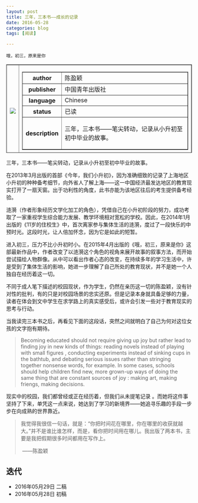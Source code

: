 ```yaml
---
layout: post
title: 三年，三本书——成长的记录
date: 2016-05-28
categories: blog
tags: [阅读]

---
```




```
哦，初三，原来是你
```

<table width="420" height="240" border="1" >

<td>

<img src = "https://images-cn.ssl-images-amazon.com/images/I/516miTaSDZL._AA160_.jpg">

<td align="right">

<table border="1">

<tr>

<th>author</th>

<td>陈盈颖</td>

<tr>

<th>publisher</th>

<td>中国青年出版社</td>

</tr>

<th>language</th>

<td>Chinese</td>

</tr>

<tr>

<th>status</th>

<td>已读</td>

</tr>

<th>description</th>

<td> 

三年，三本书——笔尖转动，记录从小升初至初中毕业的故事。

</td>

</table>

</td>

</table>



三年，三本书——笔尖转动，记录从小升初至初中毕业的故事。

在2013年3月出版的首部《今年，我们小升初》，因为准确细致的记录了上海地区小升初的种种备考细节，向外省人了解上海——这一中国经济最发达地区的教育现实打开了一扇天窗。出于功利性的角度，此书亦能为该地区往后的考生提供备考经验。

涟漪（作者形象经历文学化加工的角色），凭借自己在小升初阶段的努力，成功考取了一家重视学生综合能力发展、教学环境相对宽松的学校。因此，在2014年1月出版的《11岁的住校生》中，首次离家参与集体生活的涟漪，度过了一段快乐的中预时光。这段时光，让人倍加怀念，因为它是如此的短暂。

进入初三，压力不比小升初时小。在2015年4月出版的《哦，初三，原来是你》这部最新作品中，作者改变了以涟漪这个角色的视角来展开故事的叙事方法，而开始尝试描绘人物群像。从中可以看出作者心态的改变，在持续多年的学习生活中，许是受到了集体生活的影响，她进一步理解了自己所处的教育现状，并不是她一个人独自在经历着这一切。

不同于成人笔下描述的校园现状，作为学生，仍然在亲历这一切的陈盈颖，没有针对性的批判，有的只是对校园场景的忠实还原。但是记录本身就具备足够的力量，读者在体会到文中学生在求学路上的真实感受后，或许会引发一些对于教育现实的思考与行动。

当我读完三本书之后，再看见下面的这段话，突然之间就明白了自己为何对这位女孩的文字抱有期待。

> Becoming educated should not require giving up joy but rather lead to finding joy in new kinds of things: reading novels instead of playing with small figures , conducting experiments instead of sinking cups in the bathtub, and debating serious issues rather than stringing together nonsense words, for example. In some cases, schools should help children find new, more grown-up ways of doing the same thing that are constant sources of joy : making art, making friengs, making decisions.

现实中的校园，我们都曾经或正在经历着，但我们从未提笔记录 。而她将这件事坚持了下来，单凭这一点来说，她达到了学习的新境界——她追寻乐趣的手段一步步在向成熟的世界靠近。

> 我觉得我很信一句话，就是：“你把时间花在哪里，你在哪里的收获就越大。”并不是谁比谁怎样，而是，看你把时间用在哪儿。我出版了两本书，主要是我把假期很多时间都用在写作上。
>
> ​                                                                                           ——陈盈颖

## 迭代

* 2016年05月29日 二稿
* 2016年05月28日 初稿
